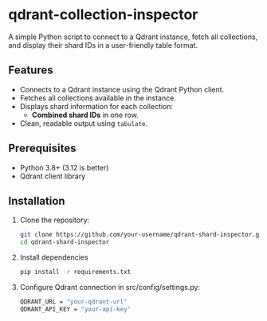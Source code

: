 # qdrant-collection-inspector

A simple Python script to connect to a Qdrant instance, fetch all collections, and display their shard IDs in a user-friendly table format.

## Features

- Connects to a Qdrant instance using the Qdrant Python client.
- Fetches all collections available in the instance.
- Displays shard information for each collection:
  - **Combined shard IDs** in one row.
- Clean, readable output using `tabulate`.

## Prerequisites

- Python 3.8+ (3.12 is better)
- Qdrant client library

## Installation

1. Clone the repository:
   ```bash
   git clone https://github.com/your-username/qdrant-shard-inspector.git
   cd qdrant-shard-inspector

2. Install dependencies
   ```bash
   pip install -r requirements.txt

3. Configure Qdrant connection in src/config/settings.py:
   ```bash
   QDRANT_URL = "your-qdrant-url"
   QDRANT_API_KEY = "your-api-key"

